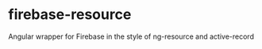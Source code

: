 firebase-resource
=================

Angular wrapper for Firebase in the style of ng-resource and active-record

